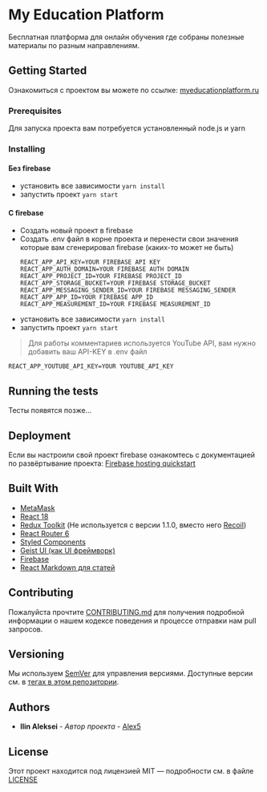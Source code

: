 # My Education Platform

Бесплатная платформа для онлайн обучения где собраны полезные материалы по разным направлениям.

## Getting Started

Ознакомиться с проектом вы можете по ссылке: [myeducationplatform.ru](https://myeducationplatform.ru/)

### Prerequisites

Для запуска проекта вам потребуется установленный node.js и yarn

### Installing

#### Без firebase

* установить все зависимости ```yarn install```
* запустить проект ```yarn start```

#### С firebase

* Создать новый проект в firebase
* Создать .env файл в корне проекта и перенести свои значения которые вам сгенерировал firebase (каких-то может не быть)
  ```
  REACT_APP_API_KEY=YOUR FIREBASE API KEY
  REACT_APP_AUTH_DOMAIN=YOUR FIREBASE AUTH DOMAIN
  REACT_APP_PROJECT_ID=YOUR FIREBASE PROJECT_ID
  REACT_APP_STORAGE_BUCKET=YOUR FIREBASE STORAGE_BUCKET
  REACT_APP_MESSAGING_SENDER_ID=YOUR FIREBASE MESSAGING_SENDER
  REACT_APP_APP_ID=YOUR FIREBASE APP_ID
  REACT_APP_MEASUREMENT_ID=YOUR FIREBASE MEASUREMENT_ID
  ```
* установить все зависимости ```yarn install```
* запустить проект ```yarn start```

> Для работы комментариев используется YouTube API, вам нужно добавить ваш API-KEY в .env файл
```
REACT_APP_YOUTUBE_API_KEY=YOUR YOUTUBE_API_KEY
```
## Running the tests

Тесты появятся позже...

## Deployment

Если вы настроили свой проект firebase ознакомтесь с документацией по развёртывание проекта: [Firebase hosting quickstart](https://firebase.google.com/docs/hosting/quickstart/)

## Built With
* [MetaMask](https://metamask.io)
* [React 18](https://reactjs.org/blog/2022/03/08/react-18-upgrade-guide.html)
* [Redux Toolkit](https://redux-toolkit.js.org/) (Не используется с версии 1.1.0, вместо него [Recoil](https://recoiljs.org/))
* [React Router 6](https://reactrouter.com/)
* [Styled Components](https://styled-components.com/)
* [Geist UI (как UI фреймворк)](https://geist-ui.dev/en-us)
* [Firebase](https://firebase.google.com/)
* [React Markdown для статей](https://github.com/remarkjs/react-markdown/)

## Contributing

Пожалуйста прочтите [CONTRIBUTING.md](https://github.com/Alex5/my-education-platform/blob/master/CONTRIBUTING.md) для получения подробной информации о нашем кодексе поведения и процессе отправки нам pull запросов.

## Versioning

Мы используем [SemVer](http://semver.org/) для управления версиями. Доступные версии см. в [тегах в этом репозитории](https://github.com/Alex5/my-education-platform/tags).

## Authors

* **Ilin Aleksei** - *Автор проекта* - [Alex5](https://github.com/Alex5)

## License

Этот проект находится под лицензией MIT — подробности см. в файле [LICENSE](https://github.com/Alex5/my-education-platform/blob/master/LICENSE)
